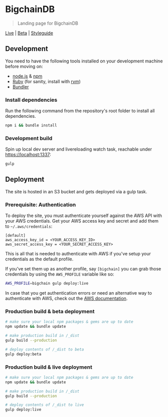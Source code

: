# BigchainDB

> Landing page for BigchainDB

[Live](https://www.bigchaindb.com) | [Beta](https://beta.bigchaindb.com) | [Styleguide](https://www.bigchaindb.com/styleguide/)

## Development

You need to have the following tools installed on your development machine before moving on:

- [node.js](http://nodejs.org/) & [npm](https://npmjs.org/)
- [Ruby](https://www.ruby-lang.org) (for sanity, install with [rvm](https://rvm.io/))
- [Bundler](http://bundler.io/)

### Install dependencies

Run the following command from the repository's root folder to install all dependencies.

```bash
npm i && bundle install
```

### Development build

Spin up local dev server and livereloading watch task, reachable under [https://localhost:1337](https://localhost:1337):

```bash
gulp
```

## Deployment

The site is hosted in an S3 bucket and gets deployed via a gulp task.

### Prerequisite: Authentication

To deploy the site, you must authenticate yourself against the AWS API with your AWS credentials. Get your AWS access key and secret and add them to `~/.aws/credentials`:

```
[default]
aws_access_key_id = <YOUR_ACCESS_KEY_ID>
aws_secret_access_key = <YOUR_SECRET_ACCESS_KEY>
```

This is all that is needed to authenticate with AWS if you've setup your credentials as the default profile.

If you've set them up as another profile, say `[bigchain]` you can grab those credentials by using the `AWS_PROFILE` variable like so:

```bash
AWS_PROFILE=bigchain gulp deploy:live
```

In case that you get authentication errors or need an alternative way to authenticate with AWS, check out the [AWS documentation](http://docs.aws.amazon.com/AWSJavaScriptSDK/guide/node-configuring.html).

### Production build & beta deployment

```bash
# make sure your local npm packages & gems are up to date
npm update && bundle update

# make production build in /_dist
gulp build --production

# deploy contents of /_dist to beta
gulp deploy:beta
```

### Production build & live deployment

```bash
# make sure your local npm packages & gems are up to date
npm update && bundle update

# make production build in /_dist
gulp build --production

# deploy contents of /_dist to live
gulp deploy:live
```
